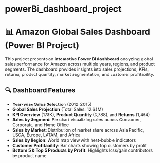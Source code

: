 # powerBi_dashboard_project
# 📊 Amazon Global Sales Dashboard (Power BI Project)

This project presents an **interactive Power BI dashboard** analyzing global sales performance for Amazon across multiple years, regions, and product segments. The dashboard provides insights into sales projections, KPIs, returns, product quantity, market segmentation, and customer profitability.

## 🔍 Dashboard Features

- **Year-wise Sales Selection** (2012–2015)
- **Global Sales Projection** (Total Sales: 12.64M)
- **KPI Overview** (178K), **Product Quantity** (3,788), and **Returns** (1,464)
- **Sales by Segment**: Pie chart visualizing sales across Consumer, Corporate, and Home Office
- **Sales by Market**: Distribution of market share across Asia Pacific, USCA, Europe, LATAM, and Africa
- **Sales by Region**: World map view with heat-bubble indicators
- **Customer Profitability**: Bar charts showing top customers by profit
- **Bottom 5 & Top 5 Products by Profit**: Highlights loss/gain contributors by product name
